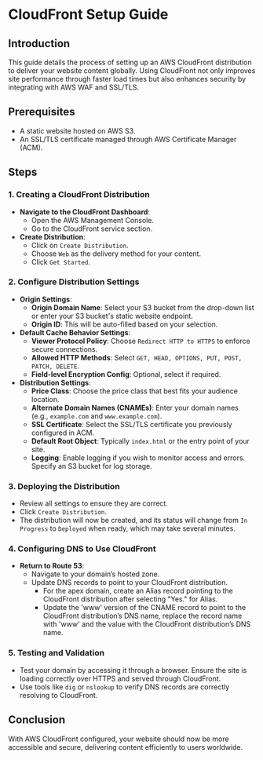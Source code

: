 # CloudFront Setup Guide

## Introduction
This guide details the process of setting up an AWS CloudFront distribution to deliver your website content globally. Using CloudFront not only improves site performance through faster load times but also enhances security by integrating with AWS WAF and SSL/TLS.

## Prerequisites
- A static website hosted on AWS S3.
- An SSL/TLS certificate managed through AWS Certificate Manager (ACM).

## Steps

### 1. Creating a CloudFront Distribution
- **Navigate to the CloudFront Dashboard**:
  - Open the AWS Management Console.
  - Go to the CloudFront service section.
- **Create Distribution**:
  - Click on `Create Distribution`.
  - Choose `Web` as the delivery method for your content.
  - Click `Get Started`.

### 2. Configure Distribution Settings
- **Origin Settings**:
  - **Origin Domain Name**: Select your S3 bucket from the drop-down list or enter your S3 bucket's static website endpoint.
  - **Origin ID**: This will be auto-filled based on your selection.
- **Default Cache Behavior Settings**:
  - **Viewer Protocol Policy**: Choose `Redirect HTTP to HTTPS` to enforce secure connections.
  - **Allowed HTTP Methods**: Select `GET, HEAD, OPTIONS, PUT, POST, PATCH, DELETE`.
  - **Field-level Encryption Config**: Optional, select if required.
- **Distribution Settings**:
  - **Price Class**: Choose the price class that best fits your audience location.
  - **Alternate Domain Names (CNAMEs)**: Enter your domain names (e.g., `example.com` and `www.example.com`).
  - **SSL Certificate**: Select the SSL/TLS certificate you previously configured in ACM.
  - **Default Root Object**: Typically `index.html` or the entry point of your site.
  - **Logging**: Enable logging if you wish to monitor access and errors. Specify an S3 bucket for log storage.

### 3. Deploying the Distribution
- Review all settings to ensure they are correct.
- Click `Create Distribution`.
- The distribution will now be created, and its status will change from `In Progress` to `Deployed` when ready, which may take several minutes.

### 4. Configuring DNS to Use CloudFront
- **Return to Route 53**:
  - Navigate to your domain’s hosted zone.
  - Update DNS records to point to your CloudFront distribution.
    - For the apex domain, create an Alias record pointing to the CloudFront distribution after selecting "Yes." for Alias.
    - Update the 'www' version of the CNAME record to point to the CloudFront distribution’s DNS name, replace the record name with 'www' and the value with the CloudFront distribution’s DNS name.

### 5. Testing and Validation
- Test your domain by accessing it through a browser. Ensure the site is loading correctly over HTTPS and served through CloudFront.
- Use tools like `dig` or `nslookup` to verify DNS records are correctly resolving to CloudFront.

## Conclusion
With AWS CloudFront configured, your website should now be more accessible and secure, delivering content efficiently to users worldwide.

